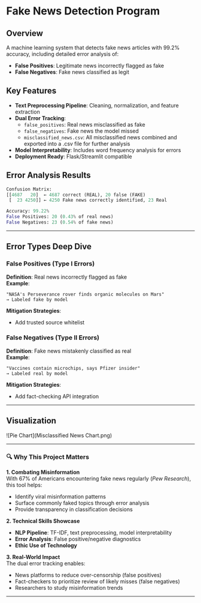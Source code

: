 # Fake News Detection Program

## Overview
A machine learning system that detects fake news articles with 99.2% accuracy, including detailed error analysis of:
- **False Positives**: Legitimate news incorrectly flagged as fake
- **False Negatives**: Fake news classified as legit

## Key Features
- **Text Preprocessing Pipeline**: Cleaning, normalization, and feature extraction
- **Dual Error Tracking**: 
  - `false_positives`: Real news misclassified as fake
  - `false_negatives`: Fake news the model missed
  - `misclassified_news.csv`: All misclassified news combined and exported into a .csv file for further analysis
- **Model Interpretability**: Includes word frequency analysis for errors
- **Deployment Ready**: Flask/Streamlit compatible

## Error Analysis Results
```python
Confusion Matrix:
[[4687   20]  ← 4687 correct (REAL), 20 false (FAKE)
 [  23 4250]] ← 4250 Fake news correctly identified, 23 Real

Accuracy: 99.22%
False Positives: 20 (0.43% of real news)
False Negatives: 23 (0.54% of fake news)
```
---

## Error Types Deep Dive

### False Positives (Type I Errors)
**Definition**: Real news incorrectly flagged as fake  
**Example**:
```text
"NASA's Perseverance rover finds organic molecules on Mars" 
→ Labeled fake by model
```
**Mitigation Strategies**:
- Add trusted source whitelist

### False Negatives (Type II Errors)  
**Definition**: Fake news mistakenly classified as real  
**Example**: 
```text
"Vaccines contain microchips, says Pfizer insider"
→ Labeled real by model  
```
**Mitigation Strategies**:
- Add fact-checking API integration

---
## Visualization
![Pie Chart](Misclassified News Chart.png)

---

### 🔍 Why This Project Matters

**1. Combating Misinformation**  
With 67% of Americans encountering fake news regularly (*Pew Research*), this tool helps:
- Identify viral misinformation patterns
- Surface commonly faked topics through error analysis
- Provide transparency in classification decisions

**2. Technical Skills Showcase**  
- **NLP Pipeline**: TF-IDF, text preprocessing, model interpretability
- **Error Analysis**: False positive/negative diagnostics
- **Ethic Use of Technology**

**3. Real-World Impact**  
The dual error tracking enables:
- News platforms to reduce over-censorship (false positives)
- Fact-checkers to prioritize review of likely misses (false negatives)
- Researchers to study misinformation trends
---
